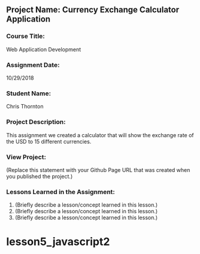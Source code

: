 ## Project Name:  Currency Exchange Calculator Application

### Course Title:
Web Application Development

### Assignment Date:  
10/29/2018

### Student Name:  
Chris Thornton

### Project Description:
This assignment we created a calculator that will show the exchange rate of the USD to 15 different currencies.

### View Project:
(Replace this statement with your Github Page URL that was created when you 
 published the project.)

### Lessons Learned in the Assignment:
1. (Briefly describe a lesson/concept learned in this lesson.)
2. (Briefly describe a lesson/concept learned in this lesson.)
3. (Briefly describe a lesson/concept learned in this lesson.)

# lesson5_javascript2
